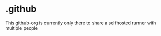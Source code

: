 # .github
This github-org is currently only there to share a selfhosted runner with multiple people
